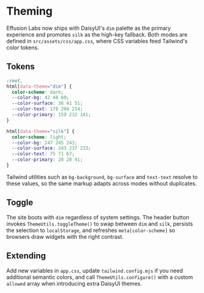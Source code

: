 # Theming

Effusion Labs now ships with DaisyUI's `dim` palette as the primary experience
and promotes `silk` as the high-key fallback. Both modes are defined in
`src/assets/css/app.css`, where CSS variables feed Tailwind's color tokens.

## Tokens

```css
:root,
html[data-theme="dim"] {
  color-scheme: dark;
  --color-bg: 42 48 60;
  --color-surface: 36 41 51;
  --color-text: 178 204 214;
  --color-primary: 159 232 141;
}

html[data-theme="silk"] {
  color-scheme: light;
  --color-bg: 247 245 243;
  --color-surface: 243 237 233;
  --color-text: 75 71 67;
  --color-primary: 28 28 41;
}
```

Tailwind utilities such as `bg-background`, `bg-surface` and `text-text` resolve
to these values, so the same markup adapts across modes without duplicates.

## Toggle

The site boots with `dim` regardless of system settings. The header button
invokes `ThemeUtils.toggleTheme()` to swap between `dim` and `silk`, persists
the selection to `localStorage`, and refreshes `meta[color-scheme]` so browsers
draw widgets with the right contrast.

## Extending

Add new variables in `app.css`, update `tailwind.config.mjs` if you need
additional semantic colors, and call `ThemeUtils.configure()` with a custom
`allowed` array when introducing extra DaisyUI themes.
